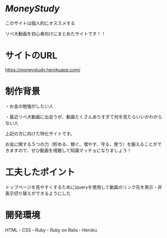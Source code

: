 
# *MoneyStudy*
このサイトは個人的にオススメする

リベ大動画を初心者向けにまとめたサイトです！！

# サイトのURL
https://moneystudy.herokuapp.com/

# 制作背景
・お金の勉強がしたい人

・最近リベ大動画に出会うが、動画たくさんありすぎて何を見たらいいかわからない人

上記の方に向けた特化サイトです。

お金に関する５つの力（貯める、稼ぐ、増やす、守る、使う）を鍛えることができますので、ぜひ動画を視聴して知識マッチョになりましょう！

# 工夫したポイント
トップページを見やすくするためにjqueryを使用して動画のリンク先を表示・非表示切り替えができるようにした

# 開発環境
HTML・CSS・Ruby・Ruby on Rails・Heroku




